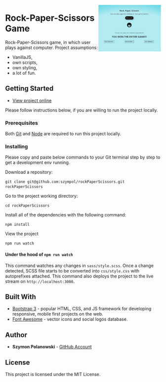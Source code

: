 
[<img src="https://github.com/szympol/rockPaperScissors/blob/master/images/rockPaperScissorsGame.jpg?raw=true" align="right" alt="rockPaperScissors" width="40%">](https://github.com/szympol/rockPaperScissors/blob/master/images/rockPaperScissorsGame.jpg)

# Rock-Paper-Scissors Game

Rock-Paper-Scissors game, in which user plays against computer. Project assumptions:

- VanillaJS,
- own scripts,
- own styling,
- a lot of fun.

## Getting Started

- [View project online](https://szympol.github.io/rockPaperScissors/)

Please follow instructions below, if you are willing to run the project locally.

### Prerequisites

Both [Git](https://git-scm.com/downloads) and [Node](https://nodejs.org/en/download/) are required to run this project locally.

### Installing

Please copy and paste below commands to your Git terminal step by step to get a development env running.

Download a repository:

```node
git clone git@github.com:szympol/rockPaperScissors.git rockPaperScissors
```

Go to the project working directory:

```node
cd rockPaperScissors
```

Install all of the dependencies with the following command:

```node
npm install
```

View the project

```node
npm run watch
```

#### Under the hood of `npm run watch`

This command watches any changes in `sass/style.scss`. Once a change detected, SCSS file starts to be converted into `css/style.css` with autoprefixes attached. This command also deploys the project to the live stream on `http://localhost:3000`.

## Built With

- [Bootstrap 3](https://getbootstrap.com/docs/3.3/) - popular HTML, CSS, and JS framework for developing responsive, mobile first projects on the web.
- [Font Awesome](https://fontawesome.com/) - vector icons and social logos database.

## Author

- **Szymon Polanowski** - [GitHub Account](https://github.com/szympol)

## License

This project is licensed under the MIT License.
